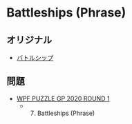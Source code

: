 # Battleships (Phrase)

## オリジナル
- [バトルシップ](battleships.md)

## 問題
- [WPF PUZZLE GP 2020 ROUND 1](../questions/wpfpgp2020-1.md)
	- 7. Battleships (Phrase)
